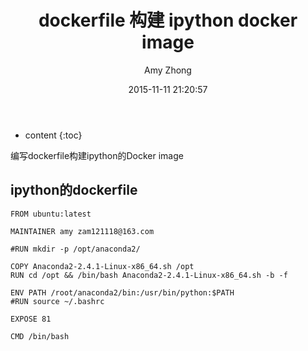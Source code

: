 ﻿---
layout: post
title: "dockerfile 构建 ipython docker image"
date: 2015-11-11 21:20:57
categories: Dockerfile
tags: Docker  Dockerfile Linux
author: Amy Zhong
---

* content
{:toc}

编写dockerfile构建ipython的Docker image




## ipython的dockerfile

```
FROM ubuntu:latest

MAINTAINER amy zam121118@163.com

#RUN mkdir -p /opt/anaconda2/

COPY Anaconda2-2.4.1-Linux-x86_64.sh /opt
RUN cd /opt && /bin/bash Anaconda2-2.4.1-Linux-x86_64.sh -b -f

ENV PATH /root/anaconda2/bin:/usr/bin/python:$PATH
#RUN source ~/.bashrc

EXPOSE 81

CMD /bin/bash

```